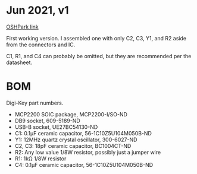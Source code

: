 # Jun 2021, v1

[OSHPark link](https://oshpark.com/shared_projects/mvXPEa5Z)

First working version. I assembled one with only C2, C3, Y1, and R2 aside from the connectors and IC. 

C1, R1, and C4 can probably be omitted, but they are recommended per the datasheet.

# BOM

Digi-Key part numbers.

* MCP2200 SOIC package, MCP2200-I/SO-ND
* DB9 socket, 609-5189-ND
* USB-B socket, UE27BC54130-ND
* C1: 0.1µF ceramic capacitor, 56-1C10Z5U104M050B-ND
* Y1: 12MHz quartz crystal oscillator, 300-6027-ND
* C2, C3: 18pF ceramic capacitor, BC1004CT-ND
* R2: Any low value 1/8W resistor, possibly just a jumper wire
* R1: 1kΩ 1/8W resistor
* C4: 0.1µF ceramic capacitor, 56-1C10Z5U104M050B-ND
